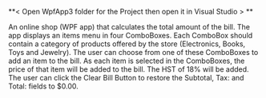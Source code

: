 **< Open WpfApp3 folder for the Project then open it in Visual Studio > **

An online shop  (WPF app) that calculates the total amount of the bill.
The app displays an items menu in four ComboBoxes. Each ComboBox should contain a category 
of products offered by the store (Electronics, Books, Toys and Jewelry).
The user can choose from one of these ComboBoxes to add an item to the bill. As each item is selected 
in the ComboBoxes, the price of that item will be added to the bill. The HST of 18% will be added.
The user can click the Clear Bill Button to restore the Subtotal, Tax: and Total: fields to $0.00.
